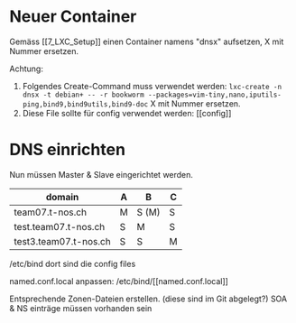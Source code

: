 # Neuer Container

Gemäss [[7_LXC_Setup]] einen Container namens "dnsx" aufsetzen, X mit Nummer ersetzen.

Achtung:

1. Folgendes Create-Command muss verwendet werden: `lxc-create -n dnsx -t debian+ -- -r bookworm --packages=vim-tiny,nano,iputils-ping,bind9,bind9utils,bind9-doc` X mit Nummer ersetzen.
2. Diese File sollte für config verwendet werden: [[config]]

# DNS einrichten

Nun müssen Master & Slave eingerichtet werden.

| domain                | A   | B     | C   |
| --------------------- | --- | ----- | --- |
| team07.t-nos.ch       | M   | S (M) | S   |
| test.team07.t-nos.ch  | S   | M     | S   |
| test3.team07.t-nos.ch | S   | S     | M   |


/etc/bind dort sind die config files

named.conf.local anpassen: /etc/bind/[[named.conf.local]]

Entsprechende Zonen-Dateien erstellen. (diese sind im Git abgelegt?)
SOA & NS einträge müssen vorhanden sein
